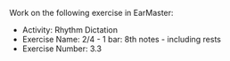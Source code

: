 Work on the following exercise in EarMaster:
- Activity: Rhythm Dictation
- Exercise Name: 2/4 - 1 bar: 8th notes - including rests
- Exercise Number: 3.3
